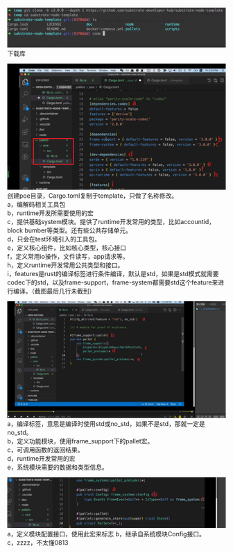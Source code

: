 ![](images/2021-08-20-16-19-17.png)
下载库

![](images/2021-08-20-16-36-44.png)
创建poe目录，Cargo.toml复制于template，只做了名称修改。  
a，编解码相关工具包  
b，runtime开发所需要使用的宏  
c，提供基础system模块。提供了runtime开发常用的类型，比如accountid，block bumber等类型。还有些公共存储单元。  
d，只会在test环境引入的工具包。  
e，定义核心组件，比如核心类型，核心接口  
f，定义常用io操作，文件读写，app请求等。  
h，定义runtime开发常用公共类型和接口。  
i，features是rust的编译标签进行条件编译，默认是std，如果是std模式就需要codec下的std，以及frame-support，frame-system都需要std这个feature来进行编译。（截图最后几行未截到）

![](images/2021-08-20-16-49-27.png)
a，编译标签，意思是编译时使用std或no_std，如果不是std，那就一定是no_std。   
b，定义功能模块，使用frame_support下的pallet宏。  
c，可调用函数的返回结果。  
d，runtime开发常用的宏  
e，系统模块需要的数据和类型信息。

![](images/2021-08-20-17-10-46.png)
a，定义模块配置接口，使用此宏来标志
b，继承自系统模块Config接口。  
c，zzzz，不太懂0813
